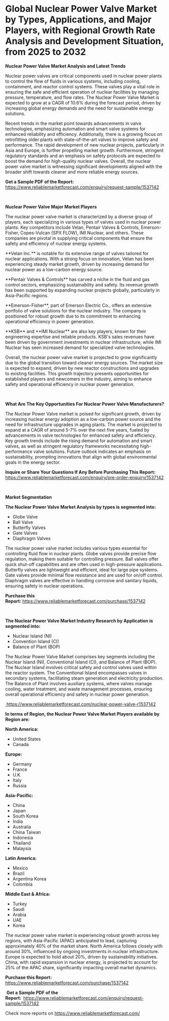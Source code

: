 <p><h1>Global Nuclear Power Valve Market by Types, Applications, and Major Players, with Regional Growth Rate Analysis and Development Situation, from 2025 to 2032</h1></p><p><strong>Nuclear Power Valve Market Analysis and Latest Trends</strong></p>
<p><p>Nuclear power valves are critical components used in nuclear power plants to control the flow of fluids in various systems, including cooling, containment, and reactor control systems. These valves play a vital role in ensuring the safe and efficient operation of nuclear facilities by managing pressure, temperature, and flow rates. The Nuclear Power Valve Market is expected to grow at a CAGR of 10.6% during the forecast period, driven by increasing global energy demands and the need for sustainable energy solutions.</p><p>Recent trends in the market point towards advancements in valve technologies, emphasizing automation and smart valve systems for enhanced reliability and efficiency. Additionally, there is a growing focus on retrofitting older plants with state-of-the-art valves to improve safety and performance. The rapid development of new nuclear projects, particularly in Asia and Europe, is further propelling market growth. Furthermore, stringent regulatory standards and an emphasis on safety protocols are expected to boost the demand for high-quality nuclear valves. Overall, the nuclear power valve market is witnessing significant developments aligned with the broader shift towards cleaner and more reliable energy sources.</p></p>
<p><strong>Get a Sample PDF of the Report:&nbsp;</strong> <a href="https://www.reliablemarketforecast.com/enquiry/request-sample/1537142?utm_campaign=2677&utm_medium=2&utm_source=Github&utm_content=ia&utm_term=12042025&utm_id=nuclear-power-valve">https://www.reliablemarketforecast.com/enquiry/request-sample/1537142</a></p>
<p>&nbsp;</p>
<p><strong>Nuclear Power Valve Major Market Players</strong></p>
<p><p>The nuclear power valve market is characterized by a diverse group of players, each specializing in various types of valves used in nuclear power plants. Key competitors include Velan, Pentair Valves & Controls, Emerson-Fisher, Copes-Vulcan (SPX FLOW), IMI Nuclear, and others. These companies are pivotal in supplying critical components that ensure the safety and efficiency of nuclear energy systems.</p><p>**Velan Inc.** is notable for its extensive range of valves tailored for nuclear applications. With a strong focus on innovation, Velan has been experiencing steady market growth, driven by increasing demand for nuclear power as a low-carbon energy source. </p><p>**Pentair Valves & Controls** has carved a niche in the fluid and gas control sectors, emphasizing sustainability and safety. Its revenue growth has been supported by expanding nuclear projects globally, particularly in Asia-Pacific regions.</p><p>**Emerson-Fisher**, part of Emerson Electric Co., offers an extensive portfolio of valve solutions for the nuclear industry. The company is positioned for robust growth due to its commitment to enhancing operational efficiency in power generation. </p><p>**KSB** and **IMI Nuclear** are also key players, known for their engineering expertise and reliable products. KSB's sales revenues have been driven by government investments in nuclear infrastructure, while IMI Nuclear has seen increased demand for specialized valve technologies.</p><p>Overall, the nuclear power valve market is projected to grow significantly due to the global transition toward cleaner energy sources. The market size is expected to expand, driven by new reactor constructions and upgrades to existing facilities. This growth trajectory presents opportunities for established players and newcomers in the industry, aiming to enhance safety and operational efficiency in nuclear power generation.</p></p>
<p>&nbsp;</p>
<p><strong>What Are The Key Opportunities For Nuclear Power Valve Manufacturers?</strong></p>
<p><p>The Nuclear Power Valve market is poised for significant growth, driven by increasing nuclear energy adoption as a low-carbon power source and the need for infrastructure upgrades in aging plants. The market is projected to expand at a CAGR of around 5-7% over the next five years, fueled by advancements in valve technologies for enhanced safety and efficiency. Key growth trends include the rising demand for automation and smart valves, as well as stringent regulatory frameworks necessitating high-performance valve solutions. Future outlook indicates an emphasis on sustainability, prompting innovations that align with global environmental goals in the energy sector.</p></p>
<p><strong>Inquire or Share Your Questions If Any Before Purchasing This Report:</strong> <a href="https://www.reliablemarketforecast.com/enquiry/pre-order-enquiry/1537142?utm_campaign=2677&utm_medium=2&utm_source=Github&utm_content=ia&utm_term=12042025&utm_id=nuclear-power-valve">https://www.reliablemarketforecast.com/enquiry/pre-order-enquiry/1537142</a></p>
<p>&nbsp;</p>
<p><strong>Market Segmentation</strong></p>
<p><strong>The Nuclear Power Valve Market Analysis by types is segmented into:</strong></p>
<p><ul><li>Globe Valve</li><li>Ball Valve</li><li>Butterfly Valves</li><li>Gate Valves</li><li>Diaphragm Valves</li></ul></p>
<p><p>The nuclear power valve market includes various types essential for controlling fluid flow in nuclear plants. Globe valves provide precise flow regulation, making them suitable for controlling pressure. Ball valves offer quick shut-off capabilities and are often used in high-pressure applications. Butterfly valves are lightweight and efficient, ideal for large pipe systems. Gate valves provide minimal flow resistance and are used for on/off control. Diaphragm valves are effective in handling corrosive and sanitary liquids, ensuring safety in nuclear operations.</p></p>
<p><strong>Purchase this Report:&nbsp;</strong><a href="https://www.reliablemarketforecast.com/purchase/1537142?utm_campaign=2677&utm_medium=2&utm_source=Github&utm_content=ia&utm_term=12042025&utm_id=nuclear-power-valve">https://www.reliablemarketforecast.com/purchase/1537142</a></p>
<p>&nbsp;</p>
<p><strong>The Nuclear Power Valve Market Industry Research by Application is segmented into:</strong></p>
<p><ul><li>Nuclear Island (NI)</li><li>Convention Island (CI)</li><li>Balance of Plant (BOP)</li></ul></p>
<p><p>The Nuclear Power Valve Market comprises key segments including the Nuclear Island (NI), Conventional Island (CI), and Balance of Plant (BOP). The Nuclear Island involves critical safety and control valves used within the reactor system. The Conventional Island encompasses valves in secondary systems, facilitating steam generation and electricity production. The Balance of Plant involves auxiliary systems, where valves manage cooling, water treatment, and waste management processes, ensuring overall operational efficiency and safety in nuclear power generation.</p></p>
<p><a href="https://www.reliablemarketforecast.com/nuclear-power-valve-r1537142?utm_campaign=2677&utm_medium=2&utm_source=Github&utm_content=ia&utm_term=12042025&utm_id=nuclear-power-valve">&nbsp;https://www.reliablemarketforecast.com/nuclear-power-valve-r1537142</a></p>
<p><strong>In terms of Region, the Nuclear Power Valve Market Players available by Region are:</strong></p>
<p>
    <p> <strong> North America: </strong>
        <ul>
            <li>United States</li>
            <li>Canada</li>
        </ul>
        </p> 
    <p> <strong> Europe: </strong>
        <ul>
            <li>Germany</li>
            <li>France</li>
            <li>U.K.</li>
            <li>Italy</li>
            <li>Russia</li>
        </ul>
        </p> 
    <p> <strong> Asia-Pacific: </strong>
        <ul>
            <li>China</li>
            <li>Japan</li>
            <li>South Korea</li>
            <li>India</li>
            <li>Australia</li>
            <li>China Taiwan</li>
            <li>Indonesia</li>
            <li>Thailand</li>
            <li>Malaysia</li>
        </ul>
        </p> 
    <p> <strong> Latin America: </strong>
        <ul>
            <li>Mexico</li>
            <li>Brazil</li>
            <li>Argentina Korea</li>
            <li>Colombia</li>
        </ul>
        </p> 
    <p> <strong> Middle East & Africa: </strong>
        <ul>
            <li>Turkey</li>
            <li>Saudi</li>
            <li>Arabia</li>
            <li>UAE</li>
            <li>Korea</li>
        </ul>
    </p>
    </p>
<p><p>The nuclear power valve market is experiencing robust growth across key regions, with Asia-Pacific (APAC) anticipated to lead, capturing approximately 40% of the market share. North America follows closely with around 30%, influenced by ongoing investments in nuclear infrastructure. Europe is expected to hold about 20%, driven by sustainability initiatives. China, with rapid expansion in nuclear energy, is projected to account for 25% of the APAC share, significantly impacting overall market dynamics.</p></p>
<p><strong>Purchase this Report: </strong><a href="https://www.reliablemarketforecast.com/purchase/1537142?utm_campaign=2677&utm_medium=2&utm_source=Github&utm_content=ia&utm_term=12042025&utm_id=nuclear-power-valve">https://www.reliablemarketforecast.com/purchase/1537142</a></p>
<p>&nbsp;<strong>Get a Sample PDF of the Report:&nbsp;&nbsp;</strong><a href="https://www.reliablemarketforecast.com/enquiry/request-sample/1537142?utm_campaign=2677&utm_medium=2&utm_source=Github&utm_content=ia&utm_term=12042025&utm_id=nuclear-power-valve">https://www.reliablemarketforecast.com/enquiry/request-sample/1537142</a></p>
<p><strong></strong></p>
<p>Check more reports on <a href="https://www.reliablemarketforecast.com/?utm_campaign=2677&utm_medium=2&utm_source=Github&utm_content=ia&utm_term=12042025&utm_id=nuclear-power-valve">https://www.reliablemarketforecast.com/</a></p>